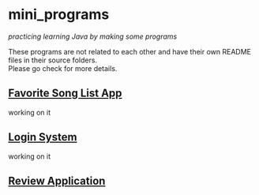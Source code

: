 # mini_programs
*practicing learning Java by making some programs*  
  
These programs are not related to each other and have their own README files in their source folders.  
Please go check for more details.



## [Favorite Song List App](https://github.com/stilinskii/mini_programs/tree/master/src/favSongListApp)    
working on it

## [Login System](https://github.com/stilinskii/mini_programs/tree/master/src/login_system)
working on it


## [Review Application](https://github.com/stilinskii/mini_projects/tree/master/src/review_application)


